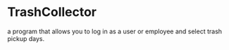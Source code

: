 # TrashCollector
a program that allows you to log in as a user or employee and select trash pickup days.
